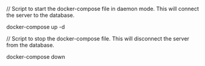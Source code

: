 // Script to start the docker-compose file in daemon mode. This will connect the server to the database. 

docker-compose up -d

// Script to stop the docker-compose file. This will disconnect the server from the database.

docker-compose down
